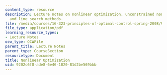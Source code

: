 ```yaml
---
content_type: resource
description: Lecture notes on nonlinear optimization, unconstrained nonlinear optimization,
  and line search methods.
file: /media/courses/16-323-principles-of-optimal-control-spring-2008/9202c6f8ade86e46102081d2be569bbb_lec1.pdf
file_type: application/pdf
learning_resource_types:
- Lecture Notes
ocw_type: OCWFile
parent_title: Lecture Notes
parent_type: CourseSection
resourcetype: Document
title: Nonlinear Optimization
uid: 9202c6f8-ade8-6e46-1020-81d2be569bbb
---
```

